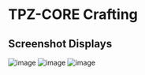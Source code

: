 
# TPZ-CORE Crafting

## Screenshot Displays

![image](https://github.com/TPZ-CORE/tpz_crafting/assets/152554963/fdc4d63e-54ef-495f-a6eb-4c3bbc91eb32)
![image](https://github.com/TPZ-CORE/tpz_crafting/assets/152554963/dc798c7b-2574-4615-aa90-a02f845ac9c3)
![image](https://github.com/TPZ-CORE/tpz_crafting/assets/152554963/1e4057e6-7c26-408f-812b-41843f70a771)
